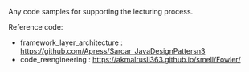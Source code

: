 Any code samples for supporting the lecturing process.

Reference code:
- framework_layer_architecture : https://github.com/Apress/Sarcar_JavaDesignPattersn3
- code_reengineering : https://akmalrusli363.github.io/smell/Fowler/